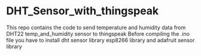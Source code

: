 # DHT_Sensor_with_thingspeak
This repo contains the code to send temperature and humidity data from DHT22 temp_and_humidity sensor to thingspeak
Before compiling the .ino file you have to install dht sensor library   esp8266 library and adafruit sensor library
